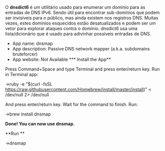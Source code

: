 O **dnsdict6** é um utilitário usado para enumerar um domínio para as entradas de DNS IPv6. Sendo útil para encontrar sub-domínios que podem ser invisíveis para o público, mas ainda existem nos registros DNS. Muitas vezes, estes domínios esquecidos estão desatualizados e podem ser um vetor para explorar ataques contra o domínio. dnsdict6 usa uma lista/dicionário que é usado para adivinhar possíveis entradas de DNS.

* App name: dnsmap 
* App description: Passive DNS network mapper (a.k.a. subdomains bruteforcer) 
* App website: Not Available 
*** Install the App**

Press Command+Space and type Terminal and press enter/return key. Run in Terminal app:

->ruby -e "$(curl -fsSL https://raw.githubusercontent.com/Homebrew/install/master/install)" < /dev/null 2> /dev/null 

And press enter/return key. Wait for the command to finish. Run: 

->brew install dnsmap 

**Done! You can now use dnsmap.**

**Run **

->dnsmap
